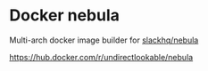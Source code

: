 # Docker nebula

Multi-arch docker image builder for [slackhq/nebula](https://github.com/slackhq/nebula)

https://hub.docker.com/r/undirectlookable/nebula
